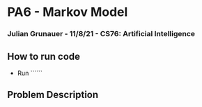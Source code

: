 # PA6 - Markov Model 
### Julian Grunauer - 11/8/21 - CS76: Artificial Intelligence

## How to run code
* Run `````` 


## Problem Description
